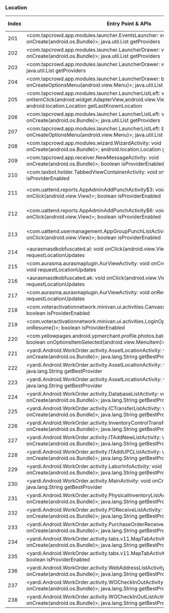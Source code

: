 ### Location
| Index | Entry Point & APIs | Screen shot | Resource id | Label |
| ------------- | ------------- | ------------- |-------------|-------------|
| 201 | <com.tapcrowd.app.modules.launcher.EventsLauncher: void onCreate(android.os.Bundle)>; java.util.List getProviders | ![](F:\COSMOS\output\py\Play_win8\Business\com.tapcrowd.southwestairlines5097\com.tapcrowd.app.modules.launcher.EventsLauncher.png) |  | F |
| 202 | <com.tapcrowd.app.modules.launcher.LauncherDrawer: void onCreate(android.os.Bundle)>; java.util.List getProviders | ![](F:\COSMOS\output\py\Play_win8\Business\com.tapcrowd.southwestairlines5097\com.tapcrowd.app.modules.launcher.LauncherDrawer.png) |  | |
| 203 | <com.tapcrowd.app.modules.launcher.LauncherDrawer: void onBackPressed()>; java.util.List getProviders | ![](F:\COSMOS\output\py\Play_win8\Business\com.tapcrowd.southwestairlines5097\com.tapcrowd.app.modules.launcher.LauncherDrawer.png) |  | |
| 204 | <com.tapcrowd.app.modules.launcher.LauncherDrawer: boolean onCreateOptionsMenu(android.view.Menu)>; java.util.List getProviders | ![](F:\COSMOS\output\py\Play_win8\Business\com.tapcrowd.southwestairlines5097\com.tapcrowd.app.modules.launcher.LauncherDrawer.png) |  | |
| 205 | <com.tapcrowd.app.modules.launcher.LauncherListLeft: void onItemClick(android.widget.AdapterView,android.view.View,int,long)>; android.location.Location getLastKnownLocation | ![](F:\COSMOS\output\py\Play_win8\Business\com.tapcrowd.southwestairlines5097\com.tapcrowd.app.modules.launcher.LauncherListLeft.png) |  | |
| 206 | <com.tapcrowd.app.modules.launcher.LauncherListLeft: void onCreate(android.os.Bundle)>; java.util.List getProviders | ![](F:\COSMOS\output\py\Play_win8\Business\com.tapcrowd.southwestairlines5097\com.tapcrowd.app.modules.launcher.LauncherListLeft.png) |  | |
| 207 | <com.tapcrowd.app.modules.launcher.LauncherListLeft: boolean onCreateOptionsMenu(android.view.Menu)>; java.util.List getProviders | ![](F:\COSMOS\output\py\Play_win8\Business\com.tapcrowd.southwestairlines5097\com.tapcrowd.app.modules.launcher.LauncherListLeft.png) |  | |
| 208 | <com.tapcrowd.app.modules.wizard.WizardActivity: void onCreate(android.os.Bundle)>; android.location.Location getLastKnownLocation | ![](F:\COSMOS\output\py\Play_win8\Business\com.tapcrowd.southwestairlines5097\com.tapcrowd.app.modules.wizard.WizardActivity.png) |  | |
| 209 | <com.tapcrowd.app.receiver.NewMessageActivity: void onCreate(android.os.Bundle)>; boolean isProviderEnabled | ![](F:\COSMOS\output\py\Play_win8\Business\com.tapcrowd.southwestairlines5097\com.tapcrowd.app.receiver.NewMessageActivity.png) |  | F |
| 210 | <com.taxbot.holder.TabbedViewContainerActivity: void onResume()>; boolean isProviderEnabled | ![](F:\COSMOS\output\py\Play_win8\Business\com.taxbot\com.taxbot.holder.TabbedViewContainerActivity.png) |  | T |
| 211 | <com.uattend.reports.AppAdminAddPunchActivity$3: void onClick(android.view.View)>; boolean isProviderEnabled | ![](F:\COSMOS\output\py\Play_win8\Business\com.uattend\com.uattend.reports.AppAdminAddPunchActivity.png) | {'2131361830': <sensitive_component.SensitiveComponent.SensitiveView object at 0x0000012523F48898>} | F |
| 212 | <com.uattend.reports.AppAdminAddPunchActivity$6: void onClick(android.view.View)>; boolean isProviderEnabled | ![](F:\COSMOS\output\py\Play_win8\Business\com.uattend\com.uattend.reports.AppAdminAddPunchActivity.png) | {'2131361810': <sensitive_component.SensitiveComponent.SensitiveView object at 0x0000012523F48A90>} | F |
| 213 | <com.uattend.usermanagement.AppGroupPunchListActivity$1: void onClick(android.view.View)>; boolean isProviderEnabled | ![](F:\COSMOS\output\py\Play_win8\Business\com.uattend\com.uattend.usermanagement.AppGroupPunchListActivity.png) | {'2131361918': <sensitive_component.SensitiveComponent.SensitiveView object at 0x0000012523EA2240>} | F |
| 214 | <aurasmasdkobfuscated.al: void onClick(android.view.View)>; void requestLocationUpdates | ![](F:\COSMOS\output\py\Play_win8\Business\com.usps.uspsar.newapp\com.aurasma.aurasmaplugin.AurViewActivity.png) |  | F |
| 215 | <com.aurasma.aurasmaplugin.AurViewActivity: void onCreate(android.os.Bundle)>; void requestLocationUpdates | ![](F:\COSMOS\output\py\Play_win8\Business\com.usps.uspsar.newapp\com.aurasma.aurasmaplugin.AurViewActivity.png) |  | F |
| 216 | <aurasmasdkobfuscated.ak: void onClick(android.view.View)>; void requestLocationUpdates | ![](F:\COSMOS\output\py\Play_win8\Business\com.usps.uspsar.newapp\com.aurasma.aurasmaplugin.AurViewActivity.png) |  | F |
| 217 | <com.aurasma.aurasmaplugin.AurViewActivity: void onResume()>; void requestLocationUpdates | ![](F:\COSMOS\output\py\Play_win8\Business\com.usps.uspsar.newapp\com.aurasma.aurasmaplugin.AurViewActivity.png) |  | F |
| 218 | <com.voteractivationnetwork.minivan.ui.activities.CanvassActivity: void onResume()>; boolean isProviderEnabled | ![](F:\COSMOS\output\py\Play_win8\Business\com.voteractivationnetwork.minivan\com.voteractivationnetwork.minivan.ui.activities.CanvassActivity.png) |  | F |
| 219 | <com.voteractivationnetwork.minivan.ui.activities.LoginOptionsActivity: void onResume()>; boolean isProviderEnabled | ![](F:\COSMOS\output\py\Play_win8\Business\com.voteractivationnetwork.minivan\com.voteractivationnetwork.minivan.ui.activities.LoginOptionsActivity.png) |  | F |
| 220 | <com.yellowpages.android.ypmerchant.profile.photos.batch.PhotoBatchSelectActivity: boolean onOptionsItemSelected(android.view.MenuItem)>; boolean isProviderEnabled | ![](F:\COSMOS\output\py\Play_win8\Business\com.yellowpages.android.ypmerchant\com.yellowpages.android.ypmerchant.profile.photos.batch.PhotoBatchSelectActivity.png) |  | |
| 221 | <yardi.Android.WorkOrder.activity.AssetLocationActivity: void onCreate(android.os.Bundle)>; java.lang.String getBestProvider | ![](F:\COSMOS\output\py\Play_win8\Business\yardi.Android.WorkOrder\yardi.Android.WorkOrder.activity.AssetLocationActivity.png) |  | |
| 222 | <yardi.Android.WorkOrder.activity.AssetLocationActivity: void onResume()>; java.lang.String getBestProvider | ![](F:\COSMOS\output\py\Play_win8\Business\yardi.Android.WorkOrder\yardi.Android.WorkOrder.activity.AssetLocationActivity.png) |  | |
| 223 | <yardi.Android.WorkOrder.activity.AssetLocationActivity: void onPause()>; java.lang.String getBestProvider | ![](F:\COSMOS\output\py\Play_win8\Business\yardi.Android.WorkOrder\yardi.Android.WorkOrder.activity.AssetLocationActivity.png) |  | |
| 224 | <yardi.Android.WorkOrder.activity.DatabaseListActivity: void onCreate(android.os.Bundle)>; java.lang.String getBestProvider | ![](F:\COSMOS\output\py\Play_win8\Business\yardi.Android.WorkOrder\yardi.Android.WorkOrder.activity.DatabaseListActivity.png) |  | F |
| 225 | <yardi.Android.WorkOrder.activity.ICTransferListActivity: void onCreate(android.os.Bundle)>; java.lang.String getBestProvider | ![](F:\COSMOS\output\py\Play_win8\Business\yardi.Android.WorkOrder\yardi.Android.WorkOrder.activity.ICTransferListActivity.png) |  | F |
| 226 | <yardi.Android.WorkOrder.activity.InventoryControlTransferActivity: void onCreate(android.os.Bundle)>; java.lang.String getBestProvider | ![](F:\COSMOS\output\py\Play_win8\Business\yardi.Android.WorkOrder\yardi.Android.WorkOrder.activity.InventoryControlTransferActivity.png) |  | F |
| 227 | <yardi.Android.WorkOrder.activity.ITAddNewListActivity: void onCreate(android.os.Bundle)>; java.lang.String getBestProvider | ![](F:\COSMOS\output\py\Play_win8\Business\yardi.Android.WorkOrder\yardi.Android.WorkOrder.activity.ITAddNewListActivity.png) |  | F |
| 228 | <yardi.Android.WorkOrder.activity.ITAddUPCListActivity: void onCreate(android.os.Bundle)>; java.lang.String getBestProvider | ![](F:\COSMOS\output\py\Play_win8\Business\yardi.Android.WorkOrder\yardi.Android.WorkOrder.activity.ITAddUPCListActivity.png) |  | F |
| 229 | <yardi.Android.WorkOrder.activity.LaborInfoActivity: void onCreate(android.os.Bundle)>; java.lang.String getBestProvider | ![](F:\COSMOS\output\py\Play_win8\Business\yardi.Android.WorkOrder\yardi.Android.WorkOrder.activity.LaborInfoActivity.png) |  | F |
| 230 | <yardi.Android.WorkOrder.activity.MainActivity: void onCreate(android.os.Bundle)>; java.lang.String getBestProvider | ![](F:\COSMOS\output\py\Play_win8\Business\yardi.Android.WorkOrder\yardi.Android.WorkOrder.activity.MainActivity.png) |  | |
| 231 | <yardi.Android.WorkOrder.activity.PhysicalInventoryListActivity: void onCreate(android.os.Bundle)>; java.lang.String getBestProvider | ![](F:\COSMOS\output\py\Play_win8\Business\yardi.Android.WorkOrder\yardi.Android.WorkOrder.activity.PhysicalInventoryListActivity.png) |  | F |
| 232 | <yardi.Android.WorkOrder.activity.POReceiveListActivity: void onCreate(android.os.Bundle)>; java.lang.String getBestProvider | ![](F:\COSMOS\output\py\Play_win8\Business\yardi.Android.WorkOrder\yardi.Android.WorkOrder.activity.POReceiveListActivity.png) |  | F |
| 233 | <yardi.Android.WorkOrder.activity.PurchaseOrderReceiveActivity: void onCreate(android.os.Bundle)>; java.lang.String getBestProvider | ![](F:\COSMOS\output\py\Play_win8\Business\yardi.Android.WorkOrder\yardi.Android.WorkOrder.activity.PurchaseOrderReceiveActivity.png) |  |  |
| 234 | <yardi.Android.WorkOrder.activity.tabs.v11.MapTabActivity: void onCreate(android.os.Bundle)>; java.lang.String getBestProvider | ![](F:\COSMOS\output\py\Play_win8\Business\yardi.Android.WorkOrder\yardi.Android.WorkOrder.activity.tabs.v11.MapTabActivity.png) |  |  |
| 235 | <yardi.Android.WorkOrder.activity.tabs.v11.MapTabActivity: void onResume()>; boolean isProviderEnabled | ![](F:\COSMOS\output\py\Play_win8\Business\yardi.Android.WorkOrder\yardi.Android.WorkOrder.activity.tabs.v11.MapTabActivity.png) |  | |
| 236 | <yardi.Android.WorkOrder.activity.WebAddressListActivity: void onCreate(android.os.Bundle)>; java.lang.String getBestProvider | ![](F:\COSMOS\output\py\Play_win8\Business\yardi.Android.WorkOrder\yardi.Android.WorkOrder.activity.WebAddressListActivity.png) |  | F |
| 237 | <yardi.Android.WorkOrder.activity.WOCheckInOutActivity: void onCreate(android.os.Bundle)>; java.lang.String getBestProvider | ![](F:\COSMOS\output\py\Play_win8\Business\yardi.Android.WorkOrder\yardi.Android.WorkOrder.activity.WOCheckInOutActivity.png) |  | F |
| 238 | <yardi.Android.WorkOrder.activity.WOCheckInOutListActivity: void onCreate(android.os.Bundle)>; java.lang.String getBestProvider | ![](F:\COSMOS\output\py\Play_win8\Business\yardi.Android.WorkOrder\yardi.Android.WorkOrder.activity.WOCheckInOutListActivity.png) |  | F |
